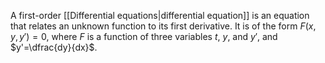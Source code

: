 A first-order [[Differential equations|differential equation]] is an equation that relates an unknown function to its first derivative. It is of the form $F(x,y,y')=0$, where $F$ is a function of three variables $t$, $y$, and $y'$, and $y'=\dfrac{dy}{dx}$.